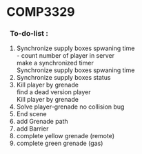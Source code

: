 # COMP3329

### &nbsp;&nbsp;To-do-list :
1. Synchronize supply boxes spwaning time 
<br/> - count number of player in server
<br/> make a  synchronized timer
<br/> Synchronize supply boxes spwaning time 
2. Synchronize supply boxes status
3. Kill player by grenade
<br /> find a dead version player
<br /> Kill player by grenade
4. Solve player-grenade no collision bug
5. End scene
6. add Grenade path 
7. add Barrier
8. complete yellow grenade (remote)
9. complete green grenade (gas)
